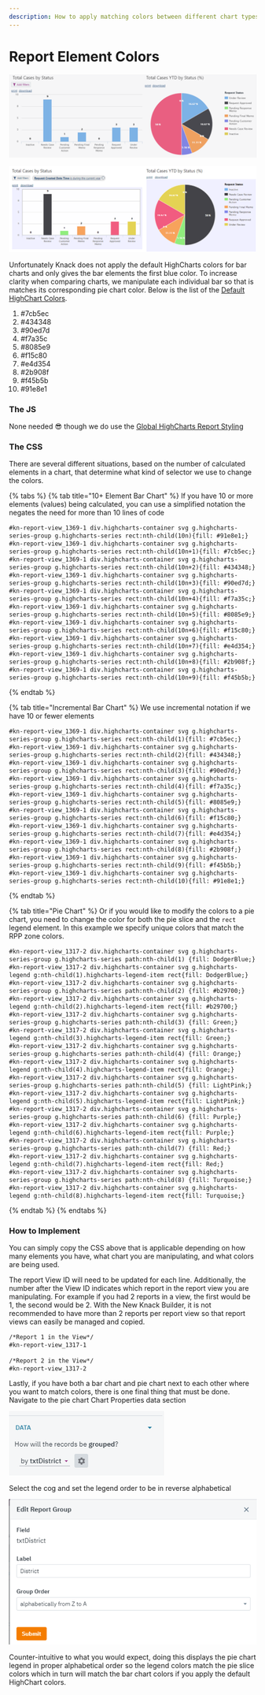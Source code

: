 ```yaml
---
description: How to apply matching colors between different chart types
---
```


# Report Element Colors

![Without matching colors](../../.gitbook/assets/image%20%28139%29.png)

![With matching colors; bars, pie slices, and pie legend](../../.gitbook/assets/image%20%28142%29.png)

Unfortunately Knack does not apply the default HighCharts colors for bar charts and only gives the bar elements the first blue color. To increase clarity when comparing charts, we manipulate each individual bar so that is matches its corresponding pie chart color. Below is the list of the [Default HighChart Colors](https://api.highcharts.com/highcharts/colors).

1. \#7cb5ec
2. \#434348
3. \#90ed7d
4. \#f7a35c
5. \#8085e9
6. \#f15c80
7. \#e4d354
8. \#2b908f
9. \#f45b5b
10. \#91e8e1

### The JS

None needed 😎 though we do use the [Global HighCharts Report Styling](https://atd-dts.gitbook.io/atd-knack-operations/knack-code/looks/global-report-styling)

### The CSS

There are several different situations, based on the number of calculated elements in a chart, that determine what kind of selector we use to change the colors.

{% tabs %}
{% tab title="10+ Element Bar Chart" %}
If you have 10 or more elements \(values\) being calculated, you can use a simplified notation the negates the need for more than 10 lines of code

```text
#kn-report-view_1369-1 div.highcharts-container svg g.highcharts-series-group g.highcharts-series rect:nth-child(10n){fill: #91e8e1;}
#kn-report-view_1369-1 div.highcharts-container svg g.highcharts-series-group g.highcharts-series rect:nth-child(10n+1){fill: #7cb5ec;}
#kn-report-view_1369-1 div.highcharts-container svg g.highcharts-series-group g.highcharts-series rect:nth-child(10n+2){fill: #434348;}
#kn-report-view_1369-1 div.highcharts-container svg g.highcharts-series-group g.highcharts-series rect:nth-child(10n+3){fill: #90ed7d;}
#kn-report-view_1369-1 div.highcharts-container svg g.highcharts-series-group g.highcharts-series rect:nth-child(10n+4){fill: #f7a35c;}
#kn-report-view_1369-1 div.highcharts-container svg g.highcharts-series-group g.highcharts-series rect:nth-child(10n+5){fill: #8085e9;}
#kn-report-view_1369-1 div.highcharts-container svg g.highcharts-series-group g.highcharts-series rect:nth-child(10n+6){fill: #f15c80;}
#kn-report-view_1369-1 div.highcharts-container svg g.highcharts-series-group g.highcharts-series rect:nth-child(10n+7){fill: #e4d354;}
#kn-report-view_1369-1 div.highcharts-container svg g.highcharts-series-group g.highcharts-series rect:nth-child(10n+8){fill: #2b908f;}
#kn-report-view_1369-1 div.highcharts-container svg g.highcharts-series-group g.highcharts-series rect:nth-child(10n+9){fill: #f45b5b;}
```
{% endtab %}

{% tab title="Incremental Bar Chart" %}
We use incremental notation if we have 10 or fewer elements

```text
#kn-report-view_1369-1 div.highcharts-container svg g.highcharts-series-group g.highcharts-series rect:nth-child(1){fill: #7cb5ec;}
#kn-report-view_1369-1 div.highcharts-container svg g.highcharts-series-group g.highcharts-series rect:nth-child(2){fill: #434348;}
#kn-report-view_1369-1 div.highcharts-container svg g.highcharts-series-group g.highcharts-series rect:nth-child(3){fill: #90ed7d;}
#kn-report-view_1369-1 div.highcharts-container svg g.highcharts-series-group g.highcharts-series rect:nth-child(4){fill: #f7a35c;}
#kn-report-view_1369-1 div.highcharts-container svg g.highcharts-series-group g.highcharts-series rect:nth-child(5){fill: #8085e9;}
#kn-report-view_1369-1 div.highcharts-container svg g.highcharts-series-group g.highcharts-series rect:nth-child(6){fill: #f15c80;}
#kn-report-view_1369-1 div.highcharts-container svg g.highcharts-series-group g.highcharts-series rect:nth-child(7){fill: #e4d354;}
#kn-report-view_1369-1 div.highcharts-container svg g.highcharts-series-group g.highcharts-series rect:nth-child(8){fill: #2b908f;}
#kn-report-view_1369-1 div.highcharts-container svg g.highcharts-series-group g.highcharts-series rect:nth-child(9){fill: #f45b5b;}
#kn-report-view_1369-1 div.highcharts-container svg g.highcharts-series-group g.highcharts-series rect:nth-child(10){fill: #91e8e1;}
```
{% endtab %}

{% tab title="Pie Chart" %}
Or if you would like to modify the colors to a pie chart, you need to change the color for both the pie slice and the `rect` legend element. In this example we specify unique colors that match the RPP zone colors.

```text
#kn-report-view_1317-2 div.highcharts-container svg g.highcharts-series-group g.highcharts-series path:nth-child(1) {fill: DodgerBlue;}
#kn-report-view_1317-2 div.highcharts-container svg g.highcharts-legend g:nth-child(1).highcharts-legend-item rect{fill: DodgerBlue;}
#kn-report-view_1317-2 div.highcharts-container svg g.highcharts-series-group g.highcharts-series path:nth-child(2) {fill: #b29700;}
#kn-report-view_1317-2 div.highcharts-container svg g.highcharts-legend g:nth-child(2).highcharts-legend-item rect{fill: #b29700;}
#kn-report-view_1317-2 div.highcharts-container svg g.highcharts-series-group g.highcharts-series path:nth-child(3) {fill: Green;}
#kn-report-view_1317-2 div.highcharts-container svg g.highcharts-legend g:nth-child(3).highcharts-legend-item rect{fill: Green;}
#kn-report-view_1317-2 div.highcharts-container svg g.highcharts-series-group g.highcharts-series path:nth-child(4) {fill: Orange;}
#kn-report-view_1317-2 div.highcharts-container svg g.highcharts-legend g:nth-child(4).highcharts-legend-item rect{fill: Orange;}
#kn-report-view_1317-2 div.highcharts-container svg g.highcharts-series-group g.highcharts-series path:nth-child(5) {fill: LightPink;}
#kn-report-view_1317-2 div.highcharts-container svg g.highcharts-legend g:nth-child(5).highcharts-legend-item rect{fill: LightPink;}
#kn-report-view_1317-2 div.highcharts-container svg g.highcharts-series-group g.highcharts-series path:nth-child(6) {fill: Purple;}
#kn-report-view_1317-2 div.highcharts-container svg g.highcharts-legend g:nth-child(6).highcharts-legend-item rect{fill: Purple;}
#kn-report-view_1317-2 div.highcharts-container svg g.highcharts-series-group g.highcharts-series path:nth-child(7) {fill: Red;}
#kn-report-view_1317-2 div.highcharts-container svg g.highcharts-legend g:nth-child(7).highcharts-legend-item rect{fill: Red;}
#kn-report-view_1317-2 div.highcharts-container svg g.highcharts-series-group g.highcharts-series path:nth-child(8) {fill: Turquoise;}
#kn-report-view_1317-2 div.highcharts-container svg g.highcharts-legend g:nth-child(8).highcharts-legend-item rect{fill: Turquoise;}
```
{% endtab %}
{% endtabs %}

### How to Implement

You can simply copy the CSS above that is applicable depending on how many elements you have, what chart you are manipulating, and what colors are being used.

The report View ID will need to be updated for each line. Additionally, the number after the View ID indicates which report in the report view you are manipulating. For example if you had 2 reports in a view, the first would be 1, the second would be 2. With the New Knack Builder, it is not recommended to have more than 2 reports per report view so that report views can easily be managed and copied.

```text
/*Report 1 in the View*/
#kn-report-view_1317-1

/*Report 2 in the View*/
#kn-report-view_1317-2
```

Lastly, if you have both a bar chart and pie chart next to each other where you want to match colors, there is one final thing that must be done. Navigate to the pie chart Chart Properties data section

![](../../.gitbook/assets/image%20%28143%29.png)

Select the cog and set the legend order to be in reverse alphabetical

![](../../.gitbook/assets/image%20%28140%29.png)

Counter-intuitive to what you would expect, doing this displays the pie chart legend in proper alphabetical order so the legend colors match the pie slice colors which in turn will match the bar chart colors if you apply the default HighChart colors.


